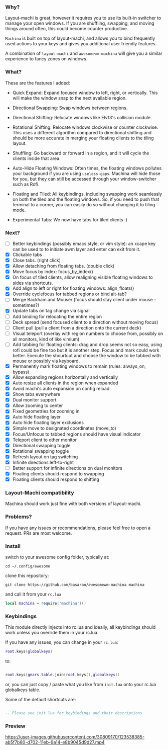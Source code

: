 ### Why?

Layout-machi is great, however it requires you to use its built-in switcher to manage your open windows. If you are shuffling, swapping, and moving things around often, this could become counter productive.

`Machina` is built on top of layout-machi, and allows you to bind frequently used actions to your keys and gives you additional user friendly features.

A combination of `layout-machi` and `awesomewm-machina` will give you a similar experience to fancy zones on windows.

### What?

These are the features I added:

- Quick Expand:
Expand focused window to left, right, or vertically. This will make the window snap to the next available region.

- Directional Swapping:
Swap windows between regions.

- Directional Shifting:
Relocate windows like Elv13's collision module.

- Rotational Shifting:
Relocate windows clockwise or counter clockwise. This uses a different algorithm compared to directional shifting and should be more accurate in merging your floating clients to the tiling layout.

- Shuffling:
Go backward or forward in a region, and it will cycle the clients inside that area.

- Auto-Hide Floating Windows:
Often times, the floating windows pollutes your background if you are using `useless-gaps`. Machina will hide those for you, but they can still be accessed through your window-switcher such as Rofi.

- Floating and Tiled:
All keybindings, including swapping work seamlessly on both the tiled and the floating windows. So, if you need to push that terminal to a corner, you can easily do so without changing it to tiling mode.

- Experimental Tabs:
We now have tabs for tiled clients :)

### Next?

- [ ] Better keybindings (possibly emacs style, or vim style): an xcape key can be used to to initiate awm layer and enter can exit from it.
- [X] Clickable tabs
- [X] Close tabs. (right click)
- [X] Allow detaching from floating tabs. (double click)
- [X] Move focus by index: focus_by_index()
- [X] On focus of tiled clients, allow realigning visible floating windows to sides via shortcuts.
- [X] Add align to left or right for floating windows: align_floats()
- [X] Override cyclefocus for tabbed regions or bind alt-tab?
- [ ] Merge Backham and Mouser (focus should stay client under mouse - sometimes?)
- [X] Update tabs on tag change via signal
- [ ] Add binding for relocating the entire region
- [ ] Deck spread (send focused client to a direction without moving focus)
- [ ] Client pull (pull a client from a direction onto the current deck)
- [ ] Visual teleport (overlay with region numbers to choose from, possibly on all monitors, kind of like vimium)
- [ ] Add tabbing for floating clients: drag and drop seems not so easy, using rofi could be fine too but it is another step. Focus and mark could work better. Execute the shourtcut and choose the window to be tabbed with mouse or possibly via keyboard.
- [x] Permanently mark floating windows to remain (rules: always_on, bypass)
- [x] Allow expanding regions horizontally and vertically
- [x] Auto resize all clients in the region when expanded
- [x] Avoid machi's auto expansion on config reload
- [x] Show tabs everywhere
- [x] Dual monitor support
- [x] Allow zooming to center
- [x] Fixed geometries for zooming in
- [x] Auto hide floating layer
- [x] Auto hide floating layer exclusions
- [x] Simple move to designated coordinates (move_to)
- [x] Focus/Unfocus to tabbed regions should have visual indicator
- [x] Teleport client to other monitor
- [x] Directional swapping toggle
- [x] Rotational swapping toggle
- [x] Refresh layout on tag switching
- [x] Infinite directions left-to-right
- [ ] Better support for infinite directions on dual monitors
- [x] Floating clients should respond to swapping
- [x] Floating clients should respond to shifting

### Layout-Machi compatibility

Machina should work just fine with both versions of layout-machi.

### Problems?

If you have any issues or recommendations, please feel free to open a request. PRs are most welcome.

### Install

switch to your awesome config folder, typically at:

```
cd ~/.config/awesome
```

clone this repository:

```
git clone https://github.com/basaran/awesomewm-machina machina
```

and call it from your `rc.lua`

```lua
local machina = require('machina')()
```

### Keybindings

This module directly injects into rc.lua and ideally, all keybindings should work unless you override them in your rc.lua.

If you have any issues, you can change in your `rc.lua`:

```lua
root.keys(globalkeys)
```

to:

```lua

root.keys(gears.table.join(root.keys(),globalkeys))

```

or, you can just copy / paste what you like from `init.lua` onto your rc.lua globalkeys table.

Some of the default shortcuts are:

```lua

-- Please see init.lua for keybindings and their descriptions.

```

### Preview
<https://user-images.githubusercontent.com/30809170/123538385-ab5f7b80-d702-11eb-9a14-e8b9045d9d27.mp4>
